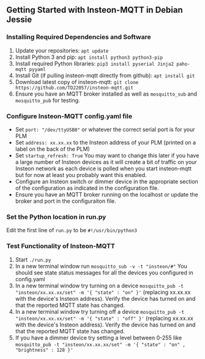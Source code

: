 ## Getting Started with Insteon-MQTT in Debian Jessie

### Installing Required Dependencies and Software
1. Update your repositories: `apt update`
1. Install Python 3 and pip: `apt install python3 python3-pip`
1. Install required Python libraries: `pip3 install pyserial Jinja2 paho-mqtt pyyaml`
1. Install Git (if pulling insteon-mqtt directly from github): `apt install git`
1. Download latest copy of insteon-mqtt: `git clone https://github.com/TD22057/insteon-mqtt.git`
1. Ensure you have an MQTT broker installed as well as `mosquitto_sub` and `mosquitto_pub` for testing.

### Configure Insteon-MQTT config.yaml file
- Set `port: "/dev/ttyUSB0"` or whatever the correct serial port is for your PLM
- Set `address: xx.xx.xx` to the Insteon address of your PLM (printed on a label on the back of the PLM)
- Set `startup_refresh: True` You may want to change this later if you have a large number of Insteon devices as it will create a bit of traffic on your Insteon network as each device is polled when you start insteon-mqtt but for now at least you probably want this enabled.
- Configure an Insteon switch or dimmer device in the appropriate section of the configuration as indicated in the configuration file.
- Ensure you have an MQTT broker running on the localhost or update the broker and port in the configuraiton file.

### Set the Python location in run.py
Edit the first line of `run.py` to be `#!/usr/bin/python3`

### Test Functionality of Insteon-MQTT
1. Start `./run.py`
1. In a new terminal window run `mosquitto_sub -v -t "insteon/#"` You should see state status messages for all the devices you configured in config.yaml
1. In a new terminal window try turning on a device `mosquitto_pub -t "insteon/xx.xx.xx/set" -m '{ "state" : "on" }'` (replacing xx.xx.xx with the device's Insteon address). Verify the device has turned on and that the reported MQTT state has changed.
1. In a new terminal window try turning off a device `mosquitto_pub -t "insteon/xx.xx.xx/set" -m '{ "state" : "off" }'` (replacing xx.xx.xx with the device's Insteon address). Verify the device has turned on and that the reported MQTT state has changed.
1. If you have a dimmer device try setting a level between 0-255 like `mosquitto_pub -t "insteon/xx.xx.xx/set" -m '{ "state" : "on" , "brightness" : 128 }'`


